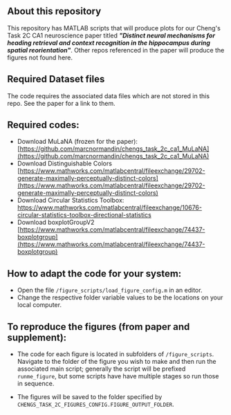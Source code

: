 ## About this repository

This repository has MATLAB scripts that will produce plots for our Cheng's Task 2C CA1 neuroscience paper titled ***"Distinct neural mechanisms for heading retrieval and context recognition in the hippocampus during spatial reorientation"***. Other repos referenced in the paper will produce the figures not found here.

## Required Dataset files

The code requires the associated data files which are not stored in this repo. See the paper for a link to them.

## Required codes:
* Download MuLaNA (frozen for the paper): [https://github.com/marcnormandin/chengs_task_2c_ca1_MuLaNA](https://github.com/marcnormandin/chengs_task_2c_ca1_MuLaNA)
* Download Distinguishable Colors [https://www.mathworks.com/matlabcentral/fileexchange/29702-generate-maximally-perceptually-distinct-colors](https://www.mathworks.com/matlabcentral/fileexchange/29702-generate-maximally-perceptually-distinct-colors)
* Download Circular Statistics Toolbox: https://www.mathworks.com/matlabcentral/fileexchange/10676-circular-statistics-toolbox-directional-statistics
* Download boxplotGroupV2 [https://www.mathworks.com/matlabcentral/fileexchange/74437-boxplotgroup](https://www.mathworks.com/matlabcentral/fileexchange/74437-boxplotgroup)

## How to adapt the code for your system:

* Open the file `/figure_scripts/load_figure_config.m` in an editor.
* Change the respective folder variable values to be the locations on your local computer.

## To reproduce the figures (from paper and supplement):

* The code for each figure is located in subfolders of `/figure_scripts`. Navigate to the folder of the figure you wish to make and then run the associated main script; generally the script will be prefixed `runme_figure`, but some scripts have have multiple stages so run those in sequence.

* The figures will be saved to the folder specified by `CHENGS_TASK_2C_FIGURES_CONFIG.FIGURE_OUTPUT_FOLDER`.
